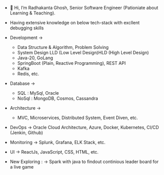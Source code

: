 - 👋 Hi, I’m Radhakanta Ghosh, Senior Software Engineer (Pationiate about Learning & Teaching).

- Having extensive knowledge on below tech-stack with excllent debugging skills
- Development ->
  - Data Structure & Algorithm, Problem Solving
  - System Design LLD (Low Level Design)HLD (High Level Design)
  - Java-20, GoLang
  - SpringBoot (Plain, Reactive Programming), REST API
  - Kafka
  - Redis, etc.
- Database    ->
  - SQL : MySql, Oracle
  - NoSql : MongoDB, Cosmos, Cassandra
- Architecture ->
  - MVC, Microservices, Distributed System, Event Diven, etc.
- DevOps ->        Oracle Cloud Architecture, Azure, Docker, Kubernetes, CI/CD (Jenkin, Github)
- Monitoring ->    Splunk, Grafana, ELK Stack, etc.
- UI ->            ReactJs, JavaScript, CSS, HTML, etc.



- New Exploring :   ->  Spark with java to findout continious leader board for a live game
